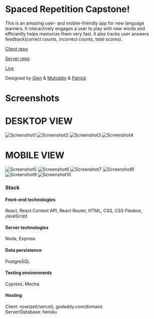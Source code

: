 # Spaced Repetition Capstone!

This is an amazing user- and mobile-friendly app for new language learners. It interactively engages a user to play with new words and efficiently helps memorize them very fast. It also tracks user answers feedback(correct counts, incorrect counts, total scores).

[Client repo](https://github.com/thinkful-ei-macaw/spaced-repetition-client-mpg)

[Server repo](https://github.com/thinkful-ei-macaw/spaced-repetition-server-mpg)

[Live](https://duolang.org/)

Designed by [Glen](https://github.com/Nekotree) & [Muhiddin](https://github.com/muhiddinsgithub) & [Patrick](https://github.com/7eyedhero)

# Screenshots

# DESKTOP VIEW

![Screenshot1](./screenshots/screenshot1.png)
![Screenshot2](./screenshots/screenshot2.png)
![Screenshot3](./screenshots/screenshot3.png)
![Screenshot4](./screenshots/screenshot4.png)

# MOBILE VIEW

![Screenshot5](./screenshots/screenshot6.png)
![Screenshot6](./screenshots/screenshot7.png)
![Screenshot7](./screenshots/screenshot5.png)
![Screenshot8](./screenshots/screenshot8.png)
![Screenshot9](./screenshots/screenshot9.png)
![Screenshot10](./screenshots/screenshot10.png)


### Stack

#### Front-end technologies
React, React Context API, React Router, HTML, CSS, CSS Flexbox, JavaScript

#### Server technologies
Node, Express

#### Data persistence
PostgreSQL

#### Testing environments
Cypress, Mocha

#### Hosting
Client: now(zeit/vercel), godaddy.com(domain)  
Server/Database: heroku


